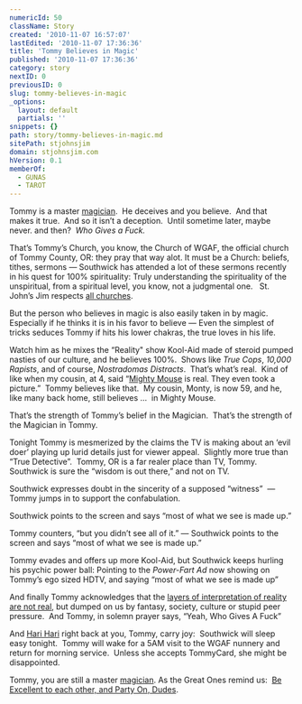 ```yaml
---
numericId: 50
className: Story
created: '2010-11-07 16:57:07'
lastEdited: '2010-11-07 17:36:36'
title: 'Tommy Believes in Magic'
published: '2010-11-07 17:36:36'
category: story
nextID: 0
previousID: 0
slug: tommy-believes-in-magic
_options:
  layout: default
  partials: ''
snippets: {}
path: story/tommy-believes-in-magic.md
sitePath: stjohnsjim
domain: stjohnsjim.com
hVersion: 0.1
memberOf:
  - GUNAS
  - TAROT
---
```


Tommy is a master&nbsp;[magician][0]. &nbsp;He deceives and you believe.&nbsp; And that makes it true.&nbsp; And so it isn&rsquo;t a deception.&nbsp; Until sometime later, maybe never. and then?&nbsp; _Who Gives a Fuck._

That&rsquo;s Tommy&rsquo;s Church, you know, the Church of WGAF, the official church of Tommy County, OR: they pray that way alot. It must be a Church: beliefs, tithes, sermons &mdash; Southwick has attended a lot of these sermons recently in his quest for 100% spirituality: Truly understanding the spirituality of the unspiritual, from a spiritual level, you know, not a judgmental one. &nbsp; St. John&rsquo;s Jim respects [all churches][1].

But the person who believes in magic is also easily taken in by magic.&nbsp; Especially if he thinks it is in his favor to believe &mdash; Even the simplest of tricks seduces Tommy if hits his lower chakras, the true loves in his life.

Watch him as he mixes the &ldquo;Reality&quot; show Kool-Aid made of steroid pumped nasties of our culture, and he believes 100%. &nbsp;Shows like _True Cops_, _10,000 Rapists_, and of course, _Nostradomas Distracts_. &nbsp;That&rsquo;s what&rsquo;s real.&nbsp; Kind of like when my cousin, at 4, said &ldquo;[Mighty Mouse][2] is real. They even took a picture.&rdquo;&nbsp; Tommy believes like that.&nbsp; My cousin, Monty, is now 59, and he, like many back home, still believes &hellip;&nbsp; in Mighty Mouse.

That&rsquo;s the strength of Tommy&rsquo;s belief in the Magician.&nbsp; That&rsquo;s the strength of the Magician in Tommy.

Tonight Tommy is mesmerized by the claims the TV is making about an &lsquo;evil doer&rsquo; playing up lurid details just for viewer appeal.&nbsp; Slightly more true than &ldquo;True Detective&rdquo;.&nbsp; Tommy, OR is a far realer place than TV, Tommy.&nbsp; Southwick is sure the &ldquo;wisdom is out there,&rdquo; and not on TV.

Southwick expresses doubt in the sincerity of a supposed &ldquo;witness&rdquo;&nbsp; &mdash; Tommy jumps in to support the confabulation.

Southwick points to the screen and says &ldquo;most of what we see is made up.&rdquo;

Tommy counters, &ldquo;but you didn&rsquo;t see all of it.&rdquo; &mdash; Southwick points to the screen and says &ldquo;most of what we see is made up.&rdquo;

Tommy evades and offers up more Kool-Aid, but Southwick keeps hurling his psychic power ball: Pointing to the _Power-Fart Ad_ now showing on Tommy&rsquo;s ego sized HDTV, and saying &ldquo;most of what we see is made up&rdquo;

And finally Tommy acknowledges that the [layers of interpretation of reality are not real][3], but dumped on us by fantasy, society, culture or stupid peer pressure.&nbsp; And Tommy, in solemn prayer says, &ldquo;Yeah, Who Gives A Fuck&rdquo;

And [Hari Hari][4] right back at you, Tommy, carry joy:&nbsp; Southwick will sleep easy tonight.&nbsp; Tommy will wake for a 5AM visit to the WGAF nunnery and return for morning service. &nbsp;Unless she accepts TommyCard, she might be disappointed. &nbsp;

Tommy, you are still a master [magician][0]. As the Great Ones remind us: &nbsp;[Be Excellent to each other, and Party On, Dudes][5].

[0]: http://blissblvd.com/the-tarot/the-magician-major-arcana-i/
[1]: http://allchurches.com/
[2]: http://www.youtube.com/watch?v=GYpBoYa4pno
[3]: http://en.wikipedia.org/wiki/Maya_(illusion)
[4]: http://en.wikipedia.org/wiki/Hari_Hari
[5]: http://www.google.com/search?rls=en&q=bill++and+ted&ie=UTF-8&oe=UTF-8
